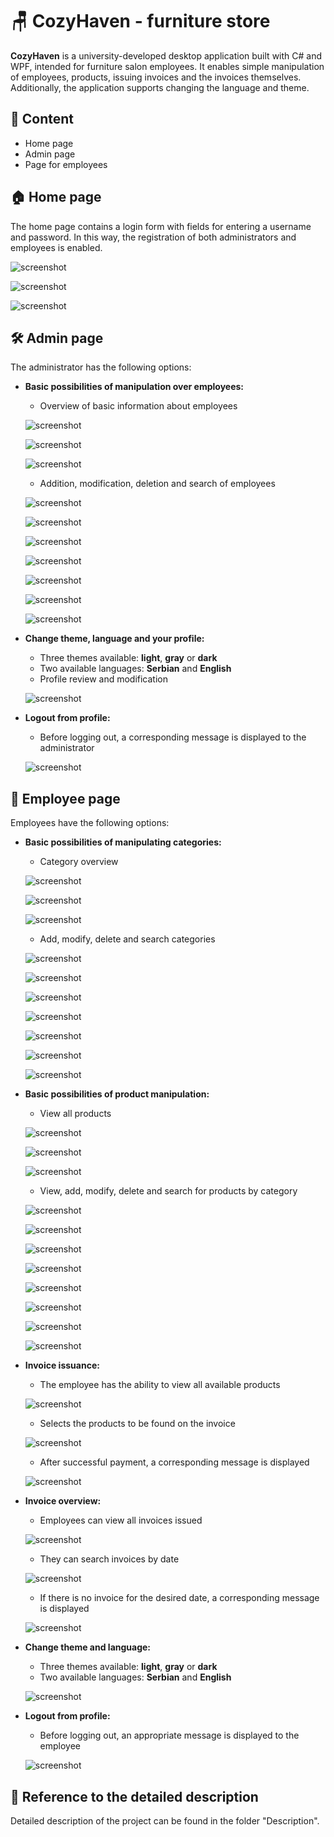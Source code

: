 # 🪑 CozyHaven - furniture store

**CozyHaven** is a university-developed desktop application built with C# and WPF, intended for furniture salon employees. It enables simple manipulation of employees, products, issuing invoices and the invoices themselves. Additionally, the application supports changing the language and theme.


## 📑 Content
- Home page
- Admin page
- Page for employees


## 🏠 Home page
The home page contains a login form with fields for entering a username and password. In this way, the registration of both administrators and employees is enabled.

 ![screenshot](Screenshots/login1.png)

 ![screenshot](Screenshots/login2.png)

 ![screenshot](Screenshots/login3.png)


## 🛠️ Admin page
The administrator has the following options:

- **Basic possibilities of manipulation over employees:**

  - Overview of basic information about employees

   ![screenshot](Screenshots/employeeViewLight.png)

   ![screenshot](Screenshots/employeeViewGray.png)

   ![screenshot](Screenshots/employeeViewDark.png)
  
  - Addition, modification, deletion and search of employees

   ![screenshot](Screenshots/employeeAdd.png)

   ![screenshot](Screenshots/employeeUpdateAndDelete.png)

   ![screenshot](Screenshots/employeeUpdate.png)

   ![screenshot](Screenshots/employeeDelete.png)

   ![screenshot](Screenshots/employeeDeleted.png)

   ![screenshot](Screenshots/employeeSearch.png)

   ![screenshot](Screenshots/employeeNoResaultOfSearch.png)

- **Change theme, language and your profile:**

  - Three themes available: **light**, **gray** or **dark** 
  - Two available languages: **Serbian** and **English** 
  - Profile review and modification

   ![screenshot](Screenshots/adminSettings.png)

- **Logout from profile:**

  - Before logging out, a corresponding message is displayed to the administrator

   ![screenshot](Screenshots/adminLogout.png)


## 👥 Employee page
Employees have the following options:

- **Basic possibilities of manipulating categories:**

  - Category overview

   ![screenshot](Screenshots/categoriesViewGray.png)

   ![screenshot](Screenshots/categoriesViewLight.png)

   ![screenshot](Screenshots/categoriesViewDark.png)

  - Add, modify, delete and search categories

   ![screenshot](Screenshots/categoryAdd.png)

   ![screenshot](Screenshots/categoryUpdateAndDelete.png)

   ![screenshot](Screenshots/categoryUpdate.png)

   ![screenshot](Screenshots/categoryDelete.png)

   ![screenshot](Screenshots/categoryDeleted.png)

   ![screenshot](Screenshots/categorySearch.png)

   ![screenshot](Screenshots/categoryNoResultOfSearch.png)

- **Basic possibilities of product manipulation:**

  - View all products

   ![screenshot](Screenshots/productsViewDark.png)

   ![screenshot](Screenshots/productsViewLight.png)

   ![screenshot](Screenshots/productsViewGray.png)

  - View, add, modify, delete and search for products by category

   ![screenshot](Screenshots/productView.png)

   ![screenshot](Screenshots/productAdd.png)

   ![screenshot](Screenshots/productUpdateAndDelete.png)

   ![screenshot](Screenshots/productUpdate.png)

   ![screenshot](Screenshots/productDelete.png)

   ![screenshot](Screenshots/productDeleted.png)

   ![screenshot](Screenshots/productsFilter.png)

   ![screenshot](Screenshots/productsNoResultOfFilter.png)

- **Invoice issuance:**

  - The employee has the ability to view all available products

   ![screenshot](Screenshots/issueBill.png)

  - Selects the products to be found on the invoice

   ![screenshot](Screenshots/issueBillSelect.png)

  - After successful payment, a corresponding message is displayed

   ![screenshot](Screenshots/issuedBill.png)

- **Invoice overview:**

  - Employees can view all invoices issued

   ![screenshot](Screenshots/bills.png)

  - They can search invoices by date

   ![screenshot](Screenshots/billsFilterByDate.png)

  - If there is no invoice for the desired date, a corresponding message is displayed

   ![screenshot](Screenshots/billsNoResultOfFilter.png)

- **Change theme and language:**

    - Three themes available: **light**, **gray** or **dark** 
    - Two available languages: **Serbian** and **English**

    ![screenshot](Screenshots/employeeSettings.png)

- **Logout from profile:**

    - Before logging out, an appropriate message is displayed to the employee

    ![screenshot](Screenshots/employeeLogout.png)

## 📄 Reference to the detailed description
Detailed description of the project can be found in the folder "Description".
